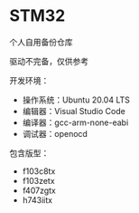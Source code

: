 # STM32

个人自用备份仓库

驱动不完备，仅供参考

开发环境：

- 操作系统：Ubuntu 20.04 LTS
- 编辑器：Visual Studio Code
- 编译器：gcc-arm-none-eabi
- 调试器：openocd

包含版型：

- f103c8tx
- f103zetx
- f407zgtx
- h743iitx
